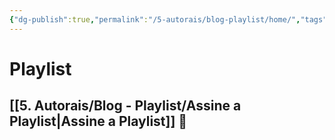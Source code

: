 ```yaml
---
{"dg-publish":true,"permalink":"/5-autorais/blog-playlist/home/","tags":["gardenEntry"]}
---
```


# Playlist
## [[5. Autorais/Blog - Playlist/Assine a Playlist\|Assine a Playlist]] 💌
